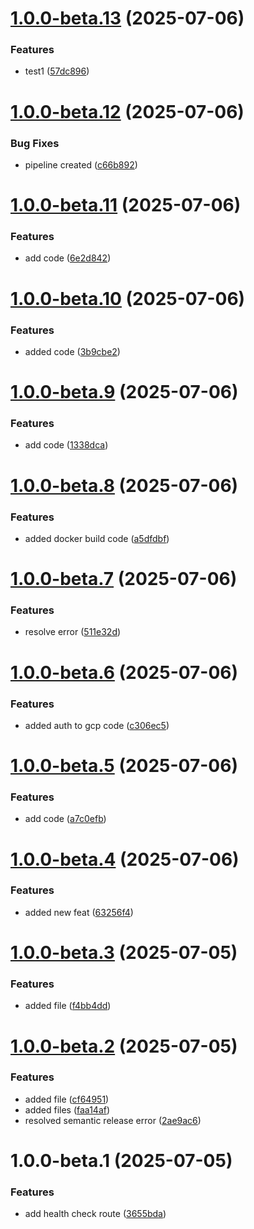 # [1.0.0-beta.13](https://github.com/Aadinath16/deploy-to-gke/compare/v1.0.0-beta.12...v1.0.0-beta.13) (2025-07-06)


### Features

* test1 ([57dc896](https://github.com/Aadinath16/deploy-to-gke/commit/57dc8966a2075c30deb103d31db95dc43ed183ac))

# [1.0.0-beta.12](https://github.com/Aadinath16/deploy-to-gke/compare/v1.0.0-beta.11...v1.0.0-beta.12) (2025-07-06)


### Bug Fixes

* pipeline created ([c66b892](https://github.com/Aadinath16/deploy-to-gke/commit/c66b8927f013ff02f6d49031b35a2c5245504f32))

# [1.0.0-beta.11](https://github.com/Aadinath16/deploy-to-gke/compare/v1.0.0-beta.10...v1.0.0-beta.11) (2025-07-06)


### Features

* add code ([6e2d842](https://github.com/Aadinath16/deploy-to-gke/commit/6e2d84209a65f14b362ecabef768f682403cbe15))

# [1.0.0-beta.10](https://github.com/Aadinath16/deploy-to-gke/compare/v1.0.0-beta.9...v1.0.0-beta.10) (2025-07-06)


### Features

* added code ([3b9cbe2](https://github.com/Aadinath16/deploy-to-gke/commit/3b9cbe23e81e7a7a545cf6fff55890e9caa8fdc7))

# [1.0.0-beta.9](https://github.com/Aadinath16/deploy-to-gke/compare/v1.0.0-beta.8...v1.0.0-beta.9) (2025-07-06)


### Features

* add code ([1338dca](https://github.com/Aadinath16/deploy-to-gke/commit/1338dcabbec6c63a01a51f83aacc2d92eb482528))

# [1.0.0-beta.8](https://github.com/Aadinath16/deploy-to-gke/compare/v1.0.0-beta.7...v1.0.0-beta.8) (2025-07-06)


### Features

* added docker build code ([a5dfdbf](https://github.com/Aadinath16/deploy-to-gke/commit/a5dfdbfc46912a22167e41d8a7728c55378850fb))

# [1.0.0-beta.7](https://github.com/Aadinath16/deploy-to-gke/compare/v1.0.0-beta.6...v1.0.0-beta.7) (2025-07-06)


### Features

* resolve error ([511e32d](https://github.com/Aadinath16/deploy-to-gke/commit/511e32d84f2865220261335507e809414aa8501f))

# [1.0.0-beta.6](https://github.com/Aadinath16/deploy-to-gke/compare/v1.0.0-beta.5...v1.0.0-beta.6) (2025-07-06)


### Features

* added auth to gcp code ([c306ec5](https://github.com/Aadinath16/deploy-to-gke/commit/c306ec59adf98f3a34b3fe2a930df970f71e9c40))

# [1.0.0-beta.5](https://github.com/Aadinath16/deploy-to-gke/compare/v1.0.0-beta.4...v1.0.0-beta.5) (2025-07-06)


### Features

* add code ([a7c0efb](https://github.com/Aadinath16/deploy-to-gke/commit/a7c0efb1786f26f6bcf28544b8955673af0d9008))

# [1.0.0-beta.4](https://github.com/Aadinath16/deploy-to-gke/compare/v1.0.0-beta.3...v1.0.0-beta.4) (2025-07-06)


### Features

* added new feat ([63256f4](https://github.com/Aadinath16/deploy-to-gke/commit/63256f4f938a95ca5349099d8a247b2868708445))

# [1.0.0-beta.3](https://github.com/Aadinath16/deploy-to-gke/compare/v1.0.0-beta.2...v1.0.0-beta.3) (2025-07-05)


### Features

* added file ([f4bb4dd](https://github.com/Aadinath16/deploy-to-gke/commit/f4bb4dd10097f6846350c7bb0a0df6137039c1bb))

# [1.0.0-beta.2](https://github.com/Aadinath16/deploy-to-gke/compare/v1.0.0-beta.1...v1.0.0-beta.2) (2025-07-05)


### Features

* added file ([cf64951](https://github.com/Aadinath16/deploy-to-gke/commit/cf64951670935d57aafdce5b14325c0dd4108364))
* added files ([faa14af](https://github.com/Aadinath16/deploy-to-gke/commit/faa14af9487b6e4c12dc4a20b55d451a13b4f452))
* resolved semantic release error ([2ae9ac6](https://github.com/Aadinath16/deploy-to-gke/commit/2ae9ac6ad2b44d78ed92b722a3d8e5ea92d622f2))

# 1.0.0-beta.1 (2025-07-05)


### Features

* add health check route ([3655bda](https://github.com/Aadinath16/deploy-to-gke/commit/3655bdaa39604a5c1c2b4d7ca9a947f021cfbff4))
